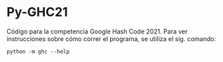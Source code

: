 # Py-GHC21

Código para la competencia Google Hash Code 2021. Para ver instrucciones
sobre cómo correr el programa, se utiliza el sig. comando:

```
python -m ghc --help
```
